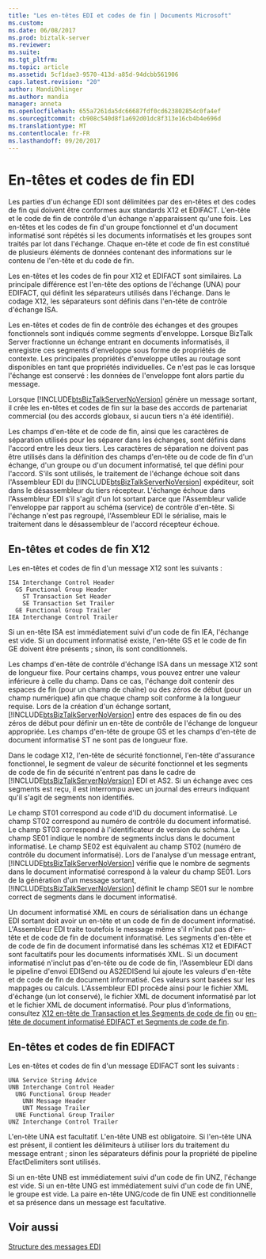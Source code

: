 ```yaml
---
title: "Les en-têtes EDI et codes de fin | Documents Microsoft"
ms.custom: 
ms.date: 06/08/2017
ms.prod: biztalk-server
ms.reviewer: 
ms.suite: 
ms.tgt_pltfrm: 
ms.topic: article
ms.assetid: 5cf1dae3-9570-413d-a85d-94dcbb561906
caps.latest.revision: "20"
author: MandiOhlinger
ms.author: mandia
manager: anneta
ms.openlocfilehash: 655a7261da5dc66687fdf0cd623802854c0fa4ef
ms.sourcegitcommit: cb908c540d8f1a692d01dc8f313e16cb4b4e696d
ms.translationtype: MT
ms.contentlocale: fr-FR
ms.lasthandoff: 09/20/2017
---
```

# <a name="edi-headers-and-trailers"></a>En-têtes et codes de fin EDI
Les parties d'un échange EDI sont délimitées par des en-têtes et des codes de fin qui doivent être conformes aux standards X12 et EDIFACT. L'en-tête et le code de fin de contrôle d'un échange n'apparaissent qu'une fois. Les en-têtes et les codes de fin d'un groupe fonctionnel et d'un document informatisé sont répétés si les documents informatisés et les groupes sont traités par lot dans l'échange. Chaque en-tête et code de fin est constitué de plusieurs éléments de données contenant des informations sur le contenu de l'en-tête et du code de fin.  
  
 Les en-têtes et les codes de fin pour X12 et EDIFACT sont similaires. La principale différence est l'en-tête des options de l'échange (UNA) pour EDIFACT, qui définit les séparateurs utilisés dans l'échange. Dans le codage X12, les séparateurs sont définis dans l'en-tête de contrôle d'échange ISA.  
  
 Les en-têtes et codes de fin de contrôle des échanges et des groupes fonctionnels sont indiqués comme segments d'enveloppe. Lorsque BizTalk Server fractionne un échange entrant en documents informatisés, il enregistre ces segments d'enveloppe sous forme de propriétés de contexte. Les principales propriétés d'enveloppe utiles au routage sont disponibles en tant que propriétés individuelles. Ce n'est pas le cas lorsque l'échange est conservé : les données de l'enveloppe font alors partie du message.  
  
 Lorsque [!INCLUDE[btsBizTalkServerNoVersion](../includes/btsbiztalkservernoversion-md.md)] génère un message sortant, il crée les en-têtes et codes de fin sur la base des accords de partenariat commercial (ou des accords globaux, si aucun tiers n'a été identifié).  
  
 Les champs d'en-tête et de code de fin, ainsi que les caractères de séparation utilisés pour les séparer dans les échanges, sont définis dans l'accord entre les deux tiers. Les caractères de séparation ne doivent pas être utilisés dans la définition des champs d'en-tête ou de code de fin d'un échange, d'un groupe ou d'un document informatisé, tel que défini pour l'accord. S'ils sont utilisés, le traitement de l'échange échoue soit dans l'Assembleur EDI du [!INCLUDE[btsBizTalkServerNoVersion](../includes/btsbiztalkservernoversion-md.md)] expéditeur, soit dans le désassembleur du tiers récepteur. L'échange échoue dans l'Assembleur EDI s'il s'agit d'un lot sortant parce que l'Assembleur valide l'enveloppe par rapport au schéma (service) de contrôle d'en-tête. Si l'échange n'est pas regroupé, l'Assembleur EDI le sérialise, mais le traitement dans le désassembleur de l'accord récepteur échoue.  
  
## <a name="x12-headers-and-trailers"></a>En-têtes et codes de fin X12  
 Les en-têtes et codes de fin d'un message X12 sont les suivants :  
  
```  
ISA Interchange Control Header  
  GS Functional Group Header  
    ST Transaction Set Header  
    SE Transaction Set Trailer  
  GE Functional Group Trailer  
IEA Interchange Control Trailer  
```  
  
 Si un en-tête ISA est immédiatement suivi d'un code de fin IEA, l'échange est vide. Si un document informatisé existe, l'en-tête GS et le code de fin GE doivent être présents ; sinon, ils sont conditionnels.  
  
 Les champs d'en-tête de contrôle d'échange ISA dans un message X12 sont de longueur fixe. Pour certains champs, vous pouvez entrer une valeur inférieure à celle du champ. Dans ce cas, l'échange doit contenir des espaces de fin (pour un champ de chaîne) ou des zéros de début (pour un champ numérique) afin que chaque champ soit conforme à la longueur requise. Lors de la création d'un échange sortant, [!INCLUDE[btsBizTalkServerNoVersion](../includes/btsbiztalkservernoversion-md.md)] entre des espaces de fin ou des zéros de début pour définir un en-tête de contrôle de l'échange de longueur appropriée. Les champs d'en-tête de groupe GS et les champs d'en-tête de document informatisé ST ne sont pas de longueur fixe.  
  
 Dans le codage X12, l'en-tête de sécurité fonctionnel, l'en-tête d'assurance fonctionnel, le segment de valeur de sécurité fonctionnel et les segments de code de fin de sécurité n'entrent pas dans le cadre de [!INCLUDE[btsBizTalkServerNoVersion](../includes/btsbiztalkservernoversion-md.md)] EDI et AS2. Si un échange avec ces segments est reçu, il est interrompu avec un journal des erreurs indiquant qu'il s'agit de segments non identifiés.  
  
 Le champ ST01 correspond au code d'ID du document informatisé. Le champ ST02 correspond au numéro de contrôle du document informatisé. Le champ ST03 correspond à l'identificateur de version du schéma. Le champ SE01 indique le nombre de segments inclus dans le document informatisé. Le champ SE02 est équivalent au champ ST02 (numéro de contrôle du document informatisé). Lors de l'analyse d'un message entrant, [!INCLUDE[btsBizTalkServerNoVersion](../includes/btsbiztalkservernoversion-md.md)] vérifie que le nombre de segments dans le document informatisé correspond à la valeur du champ SE01. Lors de la génération d'un message sortant, [!INCLUDE[btsBizTalkServerNoVersion](../includes/btsbiztalkservernoversion-md.md)] définit le champ SE01 sur le nombre correct de segments dans le document informatisé.  
  
 Un document informatisé XML en cours de sérialisation dans un échange EDI sortant doit avoir un en-tête et un code de fin de document informatisé. L'Assembleur EDI traite toutefois le message même s'il n'inclut pas d'en-tête et de code de fin de document informatisé. Les segments d'en-tête et de code de fin de document informatisé dans les schémas X12 et EDIFACT sont facultatifs pour les documents informatisés XML. Si un document informatisé n'inclut pas d'en-tête ou de code de fin, l'Assembleur EDI dans le pipeline d'envoi EDISend ou AS2EDISend lui ajoute les valeurs d'en-tête et de code de fin de document informatisé. Ces valeurs sont basées sur les mappages ou calculs. L'Assembleur EDI procède ainsi pour le fichier XML d'échange (un lot conservé), le fichier XML de document informatisé par lot et le fichier XML de document informatisé. Pour plus d’informations, consultez [X12 en-tête de Transaction et les Segments de code de fin](../core/how-the-edi-assembler-works.md#BKMK_X12) ou [en-tête de document informatisé EDIFACT et Segments de code de fin](../core/how-the-edi-assembler-works.md#BKMK_EDIFACT).  
  
## <a name="edifact-headers-and-trailers"></a>En-têtes et codes de fin EDIFACT  
 Les en-têtes et codes de fin d'un message EDIFACT sont les suivants :  
  
```  
UNA Service String Advice  
UNB Interchange Control Header  
  UNG Functional Group Header  
    UNH Message Header  
    UNT Message Trailer  
  UNE Functional Group Trailer  
UNZ Interchange Control Trailer  
```  
  
 L'en-tête UNA est facultatif. L'en-tête UNB est obligatoire. Si l'en-tête UNA est présent, il contient les délimiteurs à utiliser lors du traitement du message entrant ; sinon les séparateurs définis pour la propriété de pipeline EfactDelimiters sont utilisés.  
  
 Si un en-tête UNB est immédiatement suivi d'un code de fin UNZ, l'échange est vide. Si un en-tête UNG est immédiatement suivi d'un code de fin UNE, le groupe est vide. La paire en-tête UNG/code de fin UNE est conditionnelle et sa présence dans un message est facultative.  
  
## <a name="see-also"></a>Voir aussi  
 [Structure des messages EDI](../core/edi-message-structure.md)